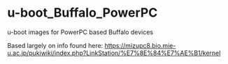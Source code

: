 # u-boot_Buffalo_PowerPC
u-boot images for PowerPC based Buffalo devices

Based largely on info found here:
https://mizupc8.bio.mie-u.ac.jp/pukiwiki/index.php?LinkStation/%E7%8E%84%E7%AE%B1/kernel
